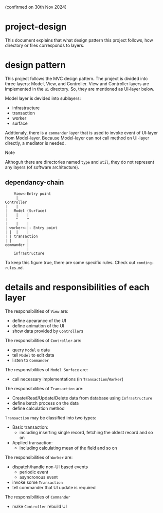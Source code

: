 
(confirmed on 30th Nov 2024)

# project-design

This document explains that what design pattern this project follows, how directory or files corresponds to layers.

# design pattern

This project follows the MVC design pattern. The project is divided into three layers: Model, View, and Controller.
View and Controller layers are implemented in the `ui` directory. So, they are mentioned as UI-layer below.

Model layer is devided into sublayers:

- infrastructure
- transaction
- worker
- surface

Addtionaly, there is a `commander` layer that is used to invoke event of UI-layer from Model-layer.
Because Model-layer can not call method on UI-layer directly, a mediator is needed.

> [!note]
> Althoguh there are directories named `type` and `util`, they do not represent any layers (of software architecture).

## dependancy-chain

```figure
    View<-Entry point
     |
Controller
|    |
|   Model (Surface)
|    |    |
|    ^    ^
|    |    |
| worker<-|- Entry point
| |  |    |
| | transaction
| |       |
commander |
          |
    infrastructure
```

To keep this figure true, there are some specific rules.
Check out `conding-rules.md`.

# details and responsibilities of each layer

The responsibilities of `View` are:

- define apearance of the UI
- define animation of the UI
- show data provided by `Controller`s

The responsibilities of `Controller` are:

- query `Model` a data
- tell `Model` to edit data
- listen to `Commander`

The responsibilities of `Model Surface` are:

- call necessary implementations (in `Transaction`/`Worker`)

The responsibilities of `Transaction` are:

- Create/Read/Update/Delete data from database using `Infrastructure`
- define batch process on the data
- define calculation method

`Transaction` may be classified into two types:

- Basic transaction:
  - including inserting single record, fetching the oldest record and so on
- Applied transaction:
  - including calculating mean of the field and so on

The responsibilities of `Worker` are:

- dispatch/handle non-UI based events
  - periodic event
  - asyncronous event
- invoke some `Transaction`
- tell commander that UI update is required

The responsibilities of `Commander`

- make `Controller` rebuild UI

